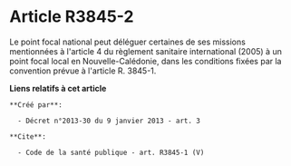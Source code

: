 # Article R3845-2

Le point focal national peut déléguer certaines de ses missions mentionnées à l'article 4 du règlement sanitaire
international (2005) à un point focal local en Nouvelle-Calédonie, dans les conditions fixées par la convention prévue à
l'article R. 3845-1.

**Liens relatifs à cet article**

	**Créé par**:

	  - Décret n°2013-30 du 9 janvier 2013 - art. 3

	**Cite**:

	  - Code de la santé publique - art. R3845-1 (V)
